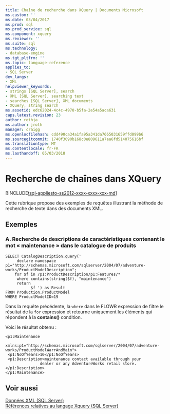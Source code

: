 ```yaml
---
title: Chaîne de recherche dans XQuery | Documents Microsoft
ms.custom: ''
ms.date: 03/04/2017
ms.prod: sql
ms.prod_service: sql
ms.component: xquery
ms.reviewer: ''
ms.suite: sql
ms.technology:
- database-engine
ms.tgt_pltfrm: ''
ms.topic: language-reference
applies_to:
- SQL Server
dev_langs:
- XML
helpviewer_keywords:
- strings [SQL Server], search
- XML [SQL Server], searching text
- searches [SQL Server], XML documents
- XQuery, string search
ms.assetid: edc62024-4c4c-4970-b5fa-2e54a5aca631
caps.latest.revision: 23
author: rothja
ms.author: jroth
manager: craigg
ms.openlocfilehash: cdd490ca34a1fa95a341da7665031659ffd099b6
ms.sourcegitcommit: 1740f3090b168c0e809611a7aa6fd514075616bf
ms.translationtype: MT
ms.contentlocale: fr-FR
ms.lasthandoff: 05/03/2018
---
```

# <a name="string-search-in-xquery"></a>Recherche de chaînes dans XQuery
[!INCLUDE[tsql-appliesto-ss2012-xxxx-xxxx-xxx-md](../includes/tsql-appliesto-ss2012-xxxx-xxxx-xxx-md.md)]

  Cette rubrique propose des exemples de requêtes illustrant la méthode de recherche de texte dans des documents XML.  
  
## <a name="examples"></a>Exemples  
  
### <a name="a-find-feature-descriptions-that-contain-the-word-maintenance-in-the-product-catalog"></a>A. Recherche de descriptions de caractéristiques contenant le mot « maintenance » dans le catalogue de produits  
  
```  
SELECT CatalogDescription.query('  
     declare namespace p1="http://schemas.microsoft.com/sqlserver/2004/07/adventure-works/ProductModelDescription";  
    for $f in /p1:ProductDescription/p1:Features/*  
     where contains(string($f), "maintenance")  
     return  
           $f ') as Result  
FROM Production.ProductModel  
WHERE ProductModelID=19  
```  
  
 Dans la requête précédente, la `where` dans le FLOWR expression de filtre le résultat de la `for` expression et retourne uniquement les éléments qui répondent à la **contains()** condition.  
  
 Voici le résultat obtenu :  
  
```  
<p1:Maintenance     
      xmlns:p1="http://schemas.microsoft.com/sqlserver/2004/07/adventure-works/ProductModelWarrAndMain">  
 <p1:NoOfYears>10</p1:NoOfYears>  
 <p1:Description>maintenance contact available through your   
               dealer or any AdventureWorks retail store.</p1:Description>  
</p1:Maintenance>  
```  
  
## <a name="see-also"></a>Voir aussi  
 [Données XML &#40;SQL Server&#41;](../relational-databases/xml/xml-data-sql-server.md)   
 [Références relatives au langage Xquery &#40;SQL Server&#41;](../xquery/xquery-language-reference-sql-server.md)  
  
  

